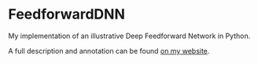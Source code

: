 # FeedforwardDNN

My implementation of an illustrative Deep Feedforward Network in Python.

A full description and annotation can be found [on my website](http://matthefner.com/deeplearning.html).
